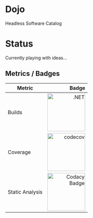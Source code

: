 <style>
    table {
        width: 90%;
    }
    table img{
        width: 120px;
    }
</style>

# Dojo
Headless Software Catalog

# Status
Currently playing with ideas...

## Metrics / Badges
|    Metric       |       Badge       |
|-----------------|------------------:|
| Builds          | [![.NET](https://github.com/DotNet-Ninja/DotNetNinja.Dojo/actions/workflows/dotnet.yml/badge.svg)](https://github.com/DotNet-Ninja/DotNetNinja.Dojo/actions/workflows/dotnet.yml)|
| Coverage        |[![codecov](https://codecov.io/gh/DotNet-Ninja/DotNetNinja.Dojo/branch/main/graph/badge.svg?token=QSZVO9KHQR)](https://codecov.io/gh/DotNet-Ninja/DotNetNinja.Dojo)|
| Static Analysis |[![Codacy Badge](https://app.codacy.com/project/badge/Grade/83553779935d4508ac5d39285068d390)](https://www.codacy.com/gh/DotNet-Ninja/DotNetNinja.Dojo/dashboard?utm_source=github.com&amp;utm_medium=referral&amp;utm_content=DotNet-Ninja/DotNetNinja.Dojo&amp;utm_campaign=Badge_Grade)|

